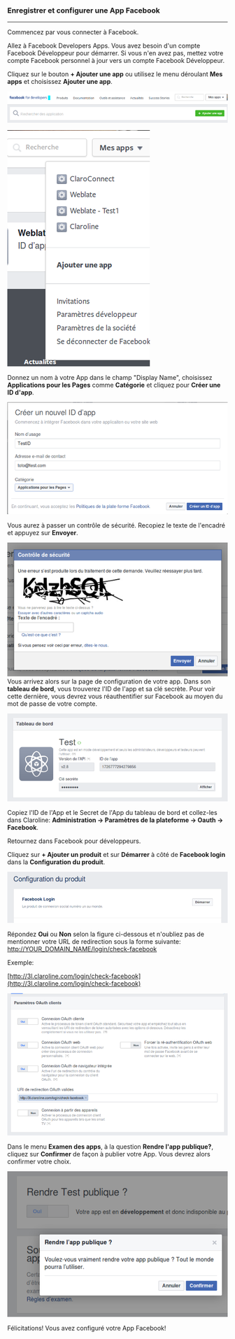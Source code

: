 ### Enregistrer et configurer une App Facebook

---

Commencez par vous connecter à Facebook.

Allez à Facebook Developers Apps. Vous avez besoin d'un compte Facebook Développeur pour démarrer. Si vous n'en avez pas, mettez votre compte Facebook personnel à jour vers un compte Facebook Développeur.

Cliquez sur le bouton **+ Ajouter une app** ou utilisez le menu déroulant **Mes apps** et choisissez **Ajouter une app**.

![](images/fb_new_app_new_button.png)

![](images/facebook-dev.png)

Donnez un nom à votre App dans le champ "Display Name", choisissez **Applications pour les Pages** comme **Catégorie** et cliquez pour **Créer une ID d'app**.



![](images/create-FB-ID.png)

Vous aurez à passer un contrôle de sécurité. Recopiez le texte de l'encadré et appuyez sur **Envoyer**.

![](images/FB-captcha.png)
Vous arrivez alors sur la page de configuration de votre app. Dans son **tableau de bord**, vous trouverez l'ID de l'app et sa clé secrète. Pour voir cette dernière, vous devrez vous réauthentifier sur Facebook au moyen du mot de passe de votre compte.

![](images/tdb-FB.png)

Copiez l'ID de l'App et le Secret de l'App du tableau de bord et collez-les dans Claroline: **Administration -&gt; Paramètres de la plateforme -&gt; Oauth -&gt; Facebook**.

Retournez dans Facebook pour développeurs.

Cliquez sur **+ Ajouter un produit** et sur **Démarrer** à côté de **Facebook login** dans la **Configuration du produit**.

![](images/FB-add-product.png)

Répondez **Oui** ou **Non** selon la figure ci-dessous et n'oubliez pas de mentionner votre URL de redirection sous la forme suivante: [http://YOUR\_DOMAIN\_NAME/login/check-facebook](http://YOUR_DOMAIN_NAME/login/check-facebook)

Exemple:

[http://3l.claroline.com/login/check-facebook](http://3l.claroline.com/login/check-facebook)

![](images/FB-OAuth-parameters.png)

Dans le menu **Examen des apps**, à la question **Rendre l'app publique?**, cliquez sur **Confirmer** de façon à publier votre App. Vous devrez alors confirmer votre choix.

![](images/fb_app_publish_app.png)

Félicitations! Vous avez configuré votre App Facebook!

